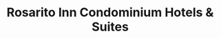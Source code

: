 ---
title : Rosarito Inn Condominium Hotels & Suites
layout: negocio
slogan: Hispedate con los mejores.
web: http://rosaritoinn.com/
categoria: Hoteles
imagenes: ["/assets/img/directorio/oceana-rosarito-inn.png.webp"]
direccion: Blvd Benito Juárez 907-24 Rosarito B.C
estado: Baja California
municipio: Rosarito
codigo: 22710
latitude: 32.3490048
longitude: 117.0676394
telefono: +1 888 849 4500
cocina:
rango: $$
facebook: https://www.facebook.com/rosaritoinn
instagram: https://www.instagram.com/rosaritoinn/
whatsapp:
horariodeservicio: Jueves 7:00 a 20:00 Viernes a Sabado 7:00 a 23:00 
descripcion: Ofrecemos condominios completamente amueblados de 1 a 4 habitaciones. Con cocina, aire acondicionado, wifi, piscina y jacuzzi.
---